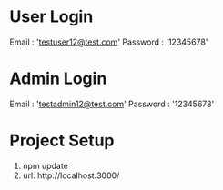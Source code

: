 <!-- Project Description-->
# User Login

Email : 'testuser12@test.com'
Password : '12345678'


# Admin Login

Email : 'testadmin12@test.com'
Password : '12345678'

# Project Setup

1. npm update
2. url: http://localhost:3000/